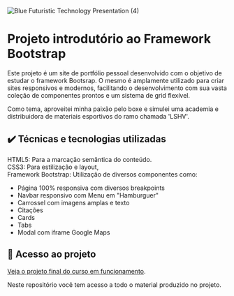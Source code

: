 

![Blue Futuristic Technology Presentation (4)](https://github.com/lshv04/bootstrapex1/assets/169161949/2bd130af-a353-40c6-97ef-30e72e6fa67f)



# Projeto introdutório ao Framework Bootstrap

Este projeto é um site de portfólio pessoal desenvolvido com o objetivo de estudar o framework Bootsrap. O mesmo é amplamente utilizado para criar sites responsivos e modernos, facilitando o desenvolvimento com sua vasta coleção de componentes prontos e um sistema de grid flexível.    

Como tema, aproveitei minha paixão pelo boxe e simulei uma academia e distribuidora de materiais esportivos do ramo chamada 'LSHV'.

## ✔️ Técnicas e tecnologias utilizadas
HTML5: Para a marcação semântica do conteúdo.  
CSS3: Para estilização e layout,   
Framework Bootstrap: Utilização de diversos componentes como:  
- Página 100% responsiva com diversos breakpoints  
- Navbar responsivo com Menu em "Hamburguer"  
- Carrossel com imagens amplas e texto  
- Citações  
- Cards  
- Tabs  
- Modal com iframe Google Maps  




      
## 📁 Acesso ao projeto  

[Veja o projeto final do curso em funcionamento](https://lshv04.github.io/bootstrapex1/#local).

Neste repositório você tem acesso a todo o material produzido no projeto.



